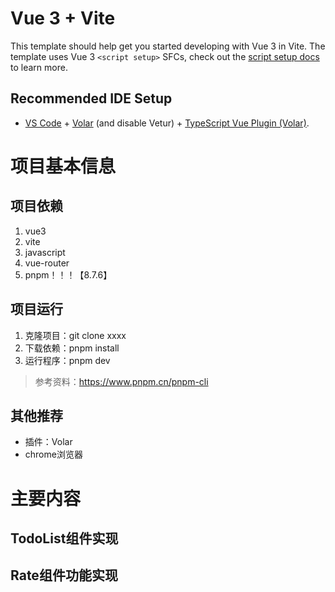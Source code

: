 # Vue 3 + Vite

This template should help get you started developing with Vue 3 in Vite. The template uses Vue 3 `<script setup>` SFCs, check out the [script setup docs](https://v3.vuejs.org/api/sfc-script-setup.html#sfc-script-setup) to learn more.

## Recommended IDE Setup

- [VS Code](https://code.visualstudio.com/) + [Volar](https://marketplace.visualstudio.com/items?itemName=Vue.volar) (and disable Vetur) + [TypeScript Vue Plugin (Volar)](https://marketplace.visualstudio.com/items?itemName=Vue.vscode-typescript-vue-plugin).

# 项目基本信息
## 项目依赖
1. vue3
2. vite
3. javascript
4. vue-router
5. pnpm！！！【8.7.6】
## 项目运行
1. 克隆项目：git clone xxxx
2. 下载依赖：pnpm install
3. 运行程序：pnpm dev
> 参考资料：https://www.pnpm.cn/pnpm-cli
## 其他推荐
+ 插件：Volar
+ chrome浏览器

# 主要内容
## TodoList组件实现

## Rate组件功能实现